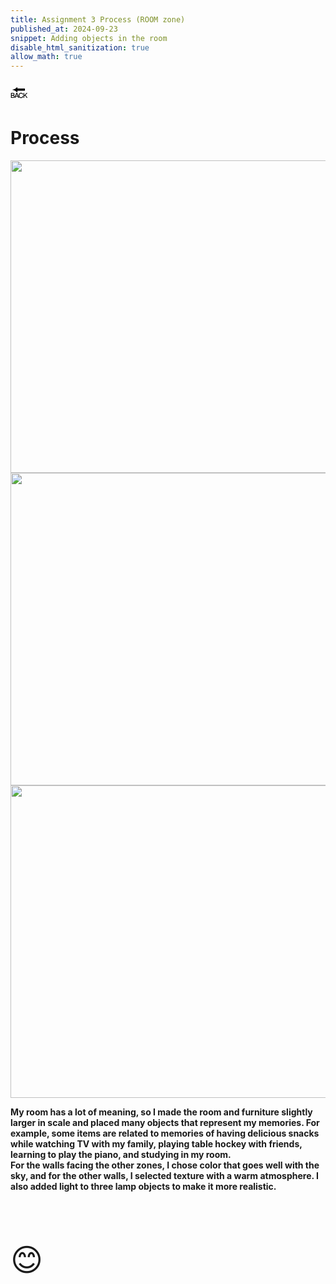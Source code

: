 ```yaml
---
title: Assignment 3 Process (ROOM zone) 
published_at: 2024-09-23
snippet: Adding objects in the room
disable_html_sanitization: true
allow_math: true
---
```



<a href="https://julienoh000-dms1-blog-83.deno.dev/" style="text-decoration: none; color: black;"><span style="font-size: 30px;">🔙</span></a>


# Process

<img src="rp1.png" width="800" height="500">
<img src="rp2.png" width="800" height="500">
<img src="rp3.png" width="800" height="500">



**My room has a lot of meaning, so I made the room and furniture slightly larger in scale and placed many objects that represent my memories. For example, some items are related to memories of having delicious snacks while watching TV with my family, playing table hockey with friends, learning to play the piano, and studying in my room.<br> For the walls facing the other zones, I chose color that goes well with the sky, and for the other walls, I selected texture with a warm atmosphere. I also added light to three lamp objects to make it more realistic.**

<br>
<br>
<br>


<span style="font-size: 50px;">😊</span>